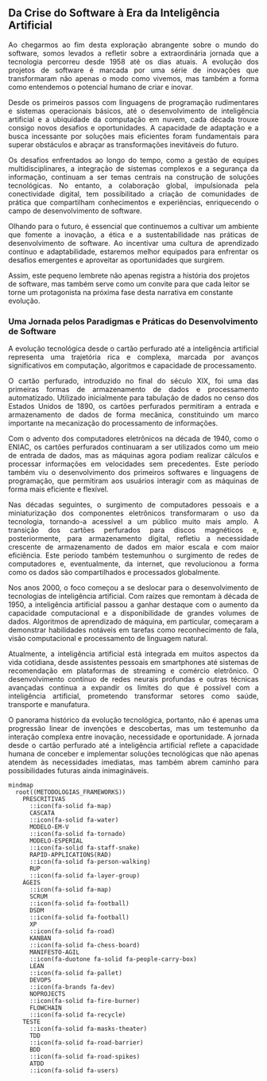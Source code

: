 ## Da Crise do Software à Era da Inteligência Artificial
<p align="justify">Ao chegarmos ao fim desta exploração abrangente sobre o mundo do software, somos levados a refletir sobre a extraordinária jornada que a tecnologia percorreu desde 1958 até os dias atuais. A evolução dos projetos de software é marcada por uma série de inovações que transformaram não apenas o modo como vivemos, mas também a forma como entendemos o potencial humano de criar e inovar.</p>
<p align="justify">Desde os primeiros passos com linguagens de programação rudimentares e sistemas operacionais básicos, até o desenvolvimento de inteligência artificial e a ubiquidade da computação em nuvem, cada década trouxe consigo novos desafios e oportunidades. A capacidade de adaptação e a busca incessante por soluções mais eficientes foram fundamentais para superar obstáculos e abraçar as transformações inevitáveis do futuro.</p>
<p align="justify">Os desafios enfrentados ao longo do tempo, como a gestão de equipes multidisciplinares, a integração de sistemas complexos e a segurança da informação, continuam a ser temas centrais na construção de soluções tecnológicas. No entanto, a colaboração global, impulsionada pela conectividade digital, tem possibilitado a criação de comunidades de prática que compartilham conhecimentos e experiências, enriquecendo o campo de desenvolvimento de software.</p>
<p align="justify">Olhando para o futuro, é essencial que continuemos a cultivar um ambiente que fomente a inovação, a ética e a sustentabilidade nas práticas de desenvolvimento de software. Ao incentivar uma cultura de aprendizado contínuo e adaptabilidade, estaremos melhor equipados para enfrentar os desafios emergentes e aproveitar as oportunidades que surgirem.</p>

Assim, este pequeno lembrete não apenas registra a história dos projetos de software, mas também serve como um convite para que cada leitor se torne um protagonista na próxima fase desta narrativa em constante evolução.
### Uma Jornada pelos Paradigmas e Práticas do Desenvolvimento de Software
<p align="justify">A evolução tecnológica desde o cartão perfurado até a inteligência artificial representa uma trajetória rica e complexa, marcada por avanços significativos em computação, algoritmos e capacidade de processamento.</p>
<p align="justify">O cartão perfurado, introduzido no final do século XIX, foi uma das primeiras formas de armazenamento de dados e processamento automatizado. Utilizado inicialmente para tabulação de dados no censo dos Estados Unidos de 1890, os cartões perfurados permitiram a entrada e armazenamento de dados de forma mecânica, constituindo um marco importante na mecanização do processamento de informações.</p>
<p align="justify">Com o advento dos computadores eletrônicos na década de 1940, como o ENIAC, os cartões perfurados continuaram a ser utilizados como um meio de entrada de dados, mas as máquinas agora podiam realizar cálculos e processar informações em velocidades sem precedentes. Este período também viu o desenvolvimento dos primeiros softwares e linguagens de programação, que permitiram aos usuários interagir com as máquinas de forma mais eficiente e flexível.</p>
<p align="justify">Nas décadas seguintes, o surgimento de computadores pessoais e a miniaturização dos componentes eletrônicos transformaram o uso da tecnologia, tornando-a acessível a um público muito mais amplo. A transição dos cartões perfurados para discos magnéticos e, posteriormente, para armazenamento digital, refletiu a necessidade crescente de armazenamento de dados em maior escala e com maior eficiência. Este período também testemunhou o surgimento de redes de computadores e, eventualmente, da internet, que revolucionou a forma como os dados são compartilhados e processados globalmente.</p>
<p align="justify">Nos anos 2000, o foco começou a se deslocar para o desenvolvimento de tecnologias de inteligência artificial. Com raízes que remontam à década de 1950, a inteligência artificial passou a ganhar destaque com o aumento da capacidade computacional e a disponibilidade de grandes volumes de dados. Algoritmos de aprendizado de máquina, em particular, começaram a demonstrar habilidades notáveis em tarefas como reconhecimento de fala, visão computacional e processamento de linguagem natural.</P>
<p align="justify">Atualmente, a inteligência artificial está integrada em muitos aspectos da vida cotidiana, desde assistentes pessoais em smartphones até sistemas de recomendação em plataformas de streaming e comércio eletrônico. O desenvolvimento contínuo de redes neurais profundas e outras técnicas avançadas continua a expandir os limites do que é possível com a inteligência artificial, prometendo transformar setores como saúde, transporte e manufatura.</p>
<p align="justify">O panorama histórico da evolução tecnológica, portanto, não é apenas uma progressão linear de invenções e descobertas, mas um testemunho da interação complexa entre inovação, necessidade e oportunidade. A jornada desde o cartão perfurado até a inteligência artificial reflete a capacidade humana de conceber e implementar soluções tecnológicas que não apenas atendem às necessidades imediatas, mas também abrem caminho para possibilidades futuras ainda inimagináveis.</p>

```mermaid
mindmap
  root((METODOLOGIAS_FRAMEWORKS))
    PRESCRITIVAS
      ::icon(fa-solid fa-map)
      CASCATA
      ::icon(fa-solid fa-water)
      MODELO-EM-V
      ::icon(fa-solid fa-tornado)
      MODELO-ESPERIAL
      ::icon(fa-solid fa-staff-snake)
      RAPID-APPLICATIONS(RAD)
      ::icon(fa-solid fa-person-walking)
      RUP
      ::icon(fa-solid fa-layer-group)
    ÁGEIS
      ::icon(fa-solid fa-map)
      SCRUM
      ::icon(fa-solid fa-football)
      DSDM
      ::icon(fa-solid fa-football)
      XP
      ::icon(fa-solid fa-road)
      KANBAN
      ::icon(fa-solid fa-chess-board)
      MANIFESTO-AGIL
      ::icon(fa-duotone fa-solid fa-people-carry-box)
      LEAN
      ::icon(fa-solid fa-pallet)
      DEVOPS
      ::icon(fa-brands fa-dev)
      NOPROJECTS
      ::icon(fa-solid fa-fire-burner)
      FLOWCHAIN
      ::icon(fa-solid fa-recycle)
    TESTE
      ::icon(fa-solid fa-masks-theater)
      TDD
      ::icon(fa-solid fa-road-barrier)
      BDD
      ::icon(fa-solid fa-road-spikes)
      ATDD
      ::icon(fa-solid fa-users) 
```